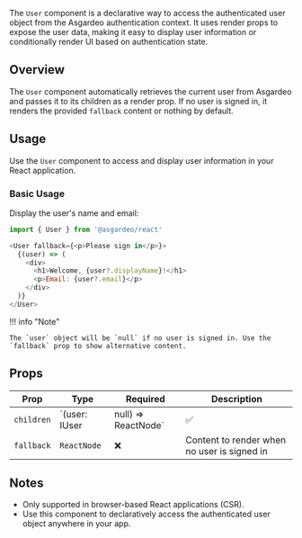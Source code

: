 The `User` component is a declarative way to access the authenticated user object from the Asgardeo authentication context. It uses render props to expose the user data, making it easy to display user information or conditionally render UI based on authentication state.

## Overview

The `User` component automatically retrieves the current user from Asgardeo and passes it to its children as a render prop. If no user is signed in, it renders the provided `fallback` content or nothing by default.

## Usage

Use the `User` component to access and display user information in your React application.

### Basic Usage

Display the user's name and email:

```javascript title="User Example"
import { User } from '@asgardeo/react'

<User fallback={<p>Please sign in</p>}>
  {(user) => (
    <div>
      <h1>Welcome, {user?.displayName}!</h1>
      <p>Email: {user?.email}</p>
    </div>
  )}
</User>
```

!!! info "Note"

    The `user` object will be `null` if no user is signed in. Use the `fallback` prop to show alternative content.

## Props

<!-- markdownlint-disable MD056 -->
| Prop       | Type                              | Required | Description                                      |
|------------|-----------------------------------|----------|--------------------------------------------------|
| `children` | `(user: IUser | null) => ReactNode` | ✅       | Render prop function that receives the user object|
| `fallback` | `ReactNode`                       | ❌       | Content to render when no user is signed in       |
<!-- markdownlint-enable MD056 -->

## Notes

- Only supported in browser-based React applications (CSR).
- Use this component to declaratively access the authenticated user object anywhere in your app.
